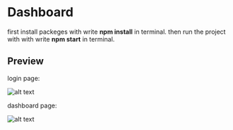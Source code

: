 # Dashboard

first install packeges with write **npm install** in terminal.
then run the project with with write **npm start** in terminal.

## Preview
login page:

![alt text](https://s6.uupload.ir/files/login_vks9.png)


dashboard page:

![alt text](https://s6.uupload.ir/files/dashboard_7ymv.png)
